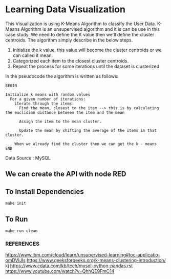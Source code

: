 # Learning Data Visualization

This Visualization is using K-Means Algorithm to classify the User Data. K-Means Algorithm is an unsupervised algorithm and it is can be use in this case study. We need to define the K value then
we'll define the cluster centroids. The algorithm simply describe in the below steps.

1. Initialize the k value, this value will become the cluster centroids or we can called it mean.
2. Categorized each item to the closest cluster centroids.
3. Repeat the process for some iterations until the dataset is clusterized

In the pseudocode the algorithm is written as follows:

```
BEGIN

Initialize k means with random values
  For a given number of iterations:
    iterate through the items:
      Find the mean, closest to the item --> this is by calculating the euclidian distance between the item and the mean

      Assign the item to the mean cluster.

      Update the mean by shifting the average of the items in that cluster.

    When we already find the cluster then we can get the k - means 
END
```

Data Source : MySQL

## We can create the API with node RED

## To Install Dependencies

```
make init
```

## To Run

```
make run clean
```

### REFERENCES

https://www.ibm.com/cloud/learn/unsupervised-learning#toc-applicatio-omDVIJIs
https://www.geeksforgeeks.org/k-means-clustering-introduction/
kj
https://www.cdata.com/kb/tech/mysql-python-pandas.rst
https://www.youtube.com/watch?v=QhhQE9FmC14
